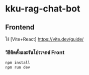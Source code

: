 # kku-rag-chat-bot
## Frontend
ใช้ [Vite+React] https://vite.dev/guide/

### วิธีติดตั้งและรันโปรเจกต์ Front
```sh
npm install
npm run dev
